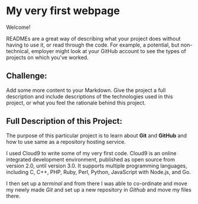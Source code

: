 # My very first webpage

Welcome!

READMEs are a great way of describing what your project does without having to use it, or read through the code. 
For example, a potential, but non-technical, employer might look at your GitHub account to see the types of projects
on which you've worked. 

## Challenge:
Add some more content to your Markdown. Give the project a 
full description and include descriptions of the technologies used in this project, 
or what you feel the rationale behind this project.

## Full Description of this Project:
The purpose of this particular project is to learn about **Git** and **GitHub** and how to use same as a repository hosting service. 

I used Cloud9 to write some of my very first code. Cloud9 is an online integrated development environment, published as open source from version 2.0, until version 3.0. It supports multiple programming languages, including C, C++, PHP, Ruby, Perl, Python, JavaScript with Node.js, and Go.

I then set up a *terminal* and from there I was able to co-ordinate and move my newly made *Git* and set up a new repository in *Github* and move my files there.
